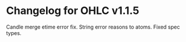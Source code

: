 
# Changelog for OHLC v1.1.5

Candle merge etime error fix.
String error reasons to atoms.
Fixed spec types.



